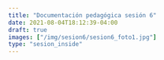 ```yaml
---
title: "Documentación pedagógica sesión 6"
date: 2021-08-04T18:12:39-04:00
draft: true
images: ["/img/sesion6/sesion6_foto1.jpg"]
type: "sesion_inside"
---
```


